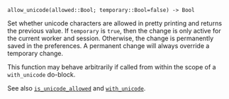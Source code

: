 ```
allow_unicode(allowed::Bool; temporary::Bool=false) -> Bool
```

Set whether unicode characters are allowed in pretty printing and returns the previous value. If `temporary` is `true`, then the change is only active for the current worker and session. Otherwise, the change is permanently saved in the preferences. A permanent change will always override a temporary change.

This function may behave arbitrarily if called from within the scope of a `with_unicode` do-block.

See also [`is_unicode_allowed`](@ref) and [`with_unicode`](@ref).
